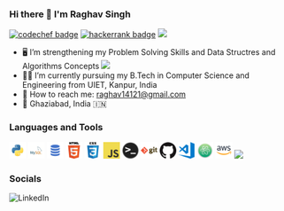 ### Hi there 👋 I'm Raghav Singh


[![codechef badge](https://img.shields.io/badge/raghu_11-30302f?style=flat&logo=codechef)](https://www.codechef.com/users/raghu_11)
[![hackerrank badge](https://img.shields.io/badge/raghu_14-30302f?style=flat&logo=hackerrank)](https://www.hackerrank.com/raghu_14)
[![](https://img.shields.io/badge/LeetCode-raghu_11-gree?logo=leetcode)](https://leetcode.com/raghu_11/)

- :desktop_computer: I’m strengthening my Problem Solving Skills and Data Structres and Algorithms Concepts <img src="https://media.giphy.com/media/WUlplcMpOCEmTGBtBW/giphy.gif" width="30">
- 👨‍🎓 I’m currently pursuing my B.Tech in Computer Science and Engineering from UIET, Kanpur, India
- :e-mail: How to reach me: raghav14121@gmail.com 
- :round_pushpin: Ghaziabad, India :india:

### Languages and Tools

<code><img height="30" src="https://raw.githubusercontent.com/github/explore/80688e429a7d4ef2fca1e82350fe8e3517d3494d/topics/python/python.png"></code>
<code><img height="30" src="https://raw.githubusercontent.com/github/explore/80688e429a7d4ef2fca1e82350fe8e3517d3494d/topics/mysql/mysql.png" /></code>
<code><img height="30" src="https://raw.githubusercontent.com/github/explore/80688e429a7d4ef2fca1e82350fe8e3517d3494d/topics/sql/sql.png"></code>
<code><img height="30" src="https://raw.githubusercontent.com/github/explore/80688e429a7d4ef2fca1e82350fe8e3517d3494d/topics/html/html.png"></code>
<code><img height="30" src="https://raw.githubusercontent.com/github/explore/80688e429a7d4ef2fca1e82350fe8e3517d3494d/topics/css/css.png"></code>
<code><img height="30" src="https://raw.githubusercontent.com/github/explore/80688e429a7d4ef2fca1e82350fe8e3517d3494d/topics/javascript/javascript.png"></code>
<code><img height="30" src="https://raw.githubusercontent.com/github/explore/80688e429a7d4ef2fca1e82350fe8e3517d3494d/topics/terminal/terminal.png"></code>
<code><img height="30" src="https://raw.githubusercontent.com/github/explore/80688e429a7d4ef2fca1e82350fe8e3517d3494d/topics/git/git.png"></code>
<code><img height="30" src="https://raw.githubusercontent.com/github/explore/78df643247d429f6cc873026c0622819ad797942/topics/github/github.png" /></code>
<code><img height="30" src="https://raw.githubusercontent.com/github/explore/80688e429a7d4ef2fca1e82350fe8e3517d3494d/topics/visual-studio-code/visual-studio-code.png"></code>
<code><img height="30" src="https://raw.githubusercontent.com/github/explore/80688e429a7d4ef2fca1e82350fe8e3517d3494d/topics/atom/atom.png"></code>
<code><img height="30" src="https://raw.githubusercontent.com/github/explore/80688e429a7d4ef2fca1e82350fe8e3517d3494d/topics/aws/aws.png"></code>
<code><img height="30" src="https://github.com/melanieshi0120/melanieshi0120/blob/master/images/excel.png" /></code>

### Socials

[<img align="left" alt="LinkedIn" width="80" src="https://github.com/melanieshi0120/melanieshi0120/blob/master/linkedin.ico" />]( https://www.linkedin.com/in/raghav-singh-5961351b7/)
